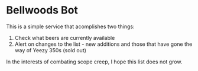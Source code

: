 # Bellwoods Bot

This is a simple service that acomplishes two things:

1. Check what beers are currently available
2. Alert on changes to the list - new additions and those that have gone the way of Yeezy 350s (sold out)

In the interests of combating scope creep, I hope this list does not grow.
